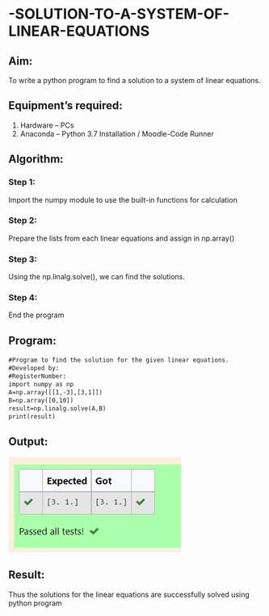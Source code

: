 # -SOLUTION-TO-A-SYSTEM-OF-LINEAR-EQUATIONS
## Aim:
To write a python program to find a solution to a system of linear equations.
## Equipment’s required:
1. 	Hardware – PCs
2. 	Anaconda – Python 3.7 Installation / Moodle-Code Runner
## Algorithm:
### Step 1: 
Import the numpy module to use the built-in functions for calculation
### Step 2: 
Prepare the lists from each linear equations and assign in np.array()
### Step 3: 
Using the np.linalg.solve(), we can find the solutions.
### Step 4: 
End the program
## Program:
```
#Program to find the solution for the given linear equations.
#Developed by: 
#RegisterNumber:
import numpy as np
A=np.array([[1,-3],[3,1]])
B=np.array([0,10])
result=np.linalg.solve(A,B)
print(result)
```
## Output:
![output](linear.png)
## Result: 
Thus the solutions for the linear equations are successfully solved using python program

